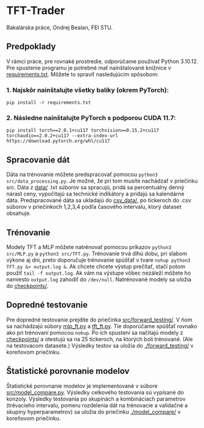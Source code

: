 # TFT-Trader
Bakalárska práce, Ondrej Bealan, FEI STU.

## Predpoklady
V rámci práce, pre rovnaké prostredie, odporúčame používať Python 3.10.12.
Pre spustenie programu je potrebné mať nainštalované knižnice v [requirements.txt](./requirements.txt). Môžete to spraviť nasledujúcim spôsobom:

### 1. Najskôr nainštalujte všetky balíky (okrem PyTorch):
 `pip install -r requirements.txt`

### 2. Následne nainštalujte PyTorch s podporou CUDA 11.7:
`pip install torch==2.0.1+cu117 torchvision==0.15.2+cu117 torchaudio==2.0.2+cu117 --extra-index-url https://download.pytorch.org/whl/cu117`
 
## Spracovanie dát
Dáta na trénovanie môžete predspracovať pomocou `python3 src/data_processing.py`. Je možné, že pri tom musíte nachádzať v priečinku src.
Dáta z [data/](./data/) .txt súborov sa spracujú, pridá sa percentuálny denný nárast ceny, vypočítajú sa technické indikátory a pridajú sa kalendárne dáta.
Predspracované dáta sa ukladajú do [csv_data/](./csv_data/), po tickeroch do .csv súborov v priečinkoch 1,2,3,4 podľa časového intervalu, ktorý dataset obsahuje.
 
## Trénovanie
Modely TFT a MLP môžete natrénovať pomocou príkazov
`python3 src/MLP.py` a `python3 src/TFT.py`.
Trénovanie trvá dlhú dobu, pri slabom výkone aj dni, preto doporučuje trénovanie spúšťať v tvare `nohup python3 TFT.py &> output.log &`.
Ak chcete chcete výstup prečítať, stačí potom použiť `tail -f output.log`.
Ak vám na výstupe vôbec nezáleží môžete ho namiesto `output.log` zahodiť do `/dev/null`.
Natrénované modely sa uložia do [checkpoints/](./checkpoints/).

## Dopredné testovanie
Pre dopredné testovanie prejdite do priečinka [src/forward_testing/](./src/forward_testing/). V ňom sa nachádzajú súbory [mlp_ft.py](./src/forward_testing/mlp_ft.py) a [tft_ft.py](./src/forward_testing/tft_ft.py).
Tie doporúčame spúšťať rovnako ako pri trénovaní pomocou `nohup`.
Po ich spustení sa načítajú modely z [checkpoints/](./checkpoints/) a otestujú sa na 25 tickeroch, na ktorých boli trénované. (Ale na testovacom datasete.)
Výsledky testov sa uložia do [./forward_testing/](./forward_testing/) v koreňovom priečinku.

## Štatistické porovnanie modelov
Štatistické porovnanie modelov je implementované v súbore [src/model_compare.py](./src/model_compare.py). Výsledky celkového testovania sú vypísané do konzoly. Výsledky testovania po skupinách a kombináciach parametrov (trévacieho intervalu, pomeru rozdelenia dát na trénovacie a validačné a skupiny hyperparametrov) sa uložia do priečinku [./model_compare/](./model_compare/) v koreňovom priečinku.

